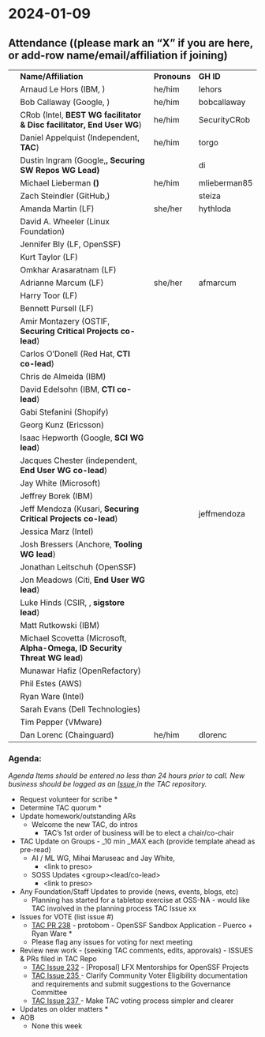 # **2024-01-09**


## Attendance ((please **mark an “X” if you are here,** or add-row name/email/affiliation if joining)


<table>
  <tr>
   <td>
   </td>
   <td><strong>Name/Affiliation</strong>
   </td>
   <td><strong>Pronouns</strong>
   </td>
   <td><strong>GH ID</strong>
   </td>
  </tr>
  <tr>
   <td>
   </td>
   <td>Arnaud Le Hors (IBM, )
   </td>
   <td>he/him
   </td>
   <td>lehors
   </td>
  </tr>
  <tr>
   <td>
   </td>
   <td>Bob Callaway (Google, )  
   </td>
   <td>he/him
   </td>
   <td>bobcallaway
   </td>
  </tr>
  <tr>
   <td>
   </td>
   <td>CRob (Intel, <strong>BEST WG facilitator & Disc facilitator, End User WG</strong>)
   </td>
   <td>he/him
   </td>
   <td>SecurityCRob
   </td>
  </tr>
  <tr>
   <td>
   </td>
   <td>Daniel Appelquist (Independent, <strong>TAC</strong>)
   </td>
   <td>he/him
   </td>
   <td>torgo
   </td>
  </tr>
  <tr>
   <td>
   </td>
   <td>Dustin Ingram (Google,<strong>, Securing SW Repos WG Lead)</strong>
   </td>
   <td>
   </td>
   <td>di
   </td>
  </tr>
  <tr>
   <td>
   </td>
   <td>Michael Lieberman <strong>()</strong>
   </td>
   <td>he/him
   </td>
   <td>mlieberman85
   </td>
  </tr>
  <tr>
   <td>
   </td>
   <td>Zach Steindler (GitHub,)
   </td>
   <td>
   </td>
   <td>steiza
   </td>
  </tr>
  <tr>
   <td>
   </td>
   <td>Amanda Martin (LF)
   </td>
   <td>she/her
   </td>
   <td>hythloda
   </td>
  </tr>
  <tr>
   <td>
   </td>
   <td>David A. Wheeler (Linux Foundation)
   </td>
   <td>
   </td>
   <td>
   </td>
  </tr>
  <tr>
   <td>
   </td>
   <td>Jennifer Bly (LF, OpenSSF)
   </td>
   <td>
   </td>
   <td>
   </td>
  </tr>
  <tr>
   <td>
   </td>
   <td>Kurt Taylor (LF)
   </td>
   <td>
   </td>
   <td>
   </td>
  </tr>
  <tr>
   <td>
   </td>
   <td>Omkhar Arasaratnam (LF)
   </td>
   <td>
   </td>
   <td>
   </td>
  </tr>
  <tr>
   <td>
   </td>
   <td>Adrianne Marcum (LF)
   </td>
   <td>she/her
   </td>
   <td>afmarcum
   </td>
  </tr>
  <tr>
   <td>
   </td>
   <td>Harry Toor (LF)
   </td>
   <td>
   </td>
   <td>
   </td>
  </tr>
  <tr>
   <td>
   </td>
   <td>Bennett Pursell (LF)
   </td>
   <td>
   </td>
   <td>
   </td>
  </tr>
  <tr>
   <td>
   </td>
   <td>Amir Montazery (OSTIF, <strong>Securing Critical Projects co-lead</strong>)
   </td>
   <td>
   </td>
   <td>
   </td>
  </tr>
  <tr>
   <td>
   </td>
   <td>Carlos O’Donell (Red Hat, <strong>CTI co-lead</strong>)
   </td>
   <td>
   </td>
   <td>
   </td>
  </tr>
  <tr>
   <td>
   </td>
   <td>Chris de Almeida (IBM)
   </td>
   <td>
   </td>
   <td>
   </td>
  </tr>
  <tr>
   <td>
   </td>
   <td>David Edelsohn (IBM, <strong>CTI co-lead</strong>)
   </td>
   <td>
   </td>
   <td>
   </td>
  </tr>
  <tr>
   <td>
   </td>
   <td>Gabi Stefanini (Shopify)
   </td>
   <td>
   </td>
   <td>
   </td>
  </tr>
  <tr>
   <td>
   </td>
   <td>Georg Kunz (Ericsson)
   </td>
   <td>
   </td>
   <td>
   </td>
  </tr>
  <tr>
   <td>
   </td>
   <td>Isaac Hepworth (Google, <strong>SCI WG lead</strong>)
   </td>
   <td>
   </td>
   <td>
   </td>
  </tr>
  <tr>
   <td>
   </td>
   <td>Jacques Chester (independent, <strong>End User WG co-lead</strong>)
   </td>
   <td>
   </td>
   <td>
   </td>
  </tr>
  <tr>
   <td>
   </td>
   <td>Jay White (Microsoft)
   </td>
   <td>
   </td>
   <td>
   </td>
  </tr>
  <tr>
   <td>
   </td>
   <td>Jeffrey Borek (IBM)
   </td>
   <td>
   </td>
   <td>
   </td>
  </tr>
  <tr>
   <td>
   </td>
   <td>Jeff Mendoza (Kusari, <strong>Securing Critical Projects co-lead</strong>)
   </td>
   <td>
   </td>
   <td>jeffmendoza
   </td>
  </tr>
  <tr>
   <td>
   </td>
   <td>Jessica Marz (Intel)
   </td>
   <td>
   </td>
   <td>
   </td>
  </tr>
  <tr>
   <td>
   </td>
   <td>Josh Bressers (Anchore, <strong>Tooling WG lead</strong>)
   </td>
   <td>
   </td>
   <td>
   </td>
  </tr>
  <tr>
   <td>
   </td>
   <td>Jonathan Leitschuh (OpenSSF)
   </td>
   <td>
   </td>
   <td>
   </td>
  </tr>
  <tr>
   <td>
   </td>
   <td>Jon Meadows (Citi, <strong>End User WG lead</strong>)
   </td>
   <td>
   </td>
   <td>
   </td>
  </tr>
  <tr>
   <td>
   </td>
   <td>Luke Hinds (CSIR, , <strong>sigstore lead</strong>)
   </td>
   <td>
   </td>
   <td>
   </td>
  </tr>
  <tr>
   <td>
   </td>
   <td>Matt Rutkowski (IBM)
   </td>
   <td>
   </td>
   <td>
   </td>
  </tr>
  <tr>
   <td>
   </td>
   <td>Michael Scovetta (Microsoft, <strong>Alpha-Omega, ID Security Threat WG lead</strong>)
   </td>
   <td>
   </td>
   <td>
   </td>
  </tr>
  <tr>
   <td>
   </td>
   <td>Munawar Hafiz (OpenRefactory)
   </td>
   <td>
   </td>
   <td>
   </td>
  </tr>
  <tr>
   <td>
   </td>
   <td>Phil Estes (AWS)
   </td>
   <td>
   </td>
   <td>
   </td>
  </tr>
  <tr>
   <td>
   </td>
   <td>Ryan Ware (Intel)
   </td>
   <td>
   </td>
   <td>
   </td>
  </tr>
  <tr>
   <td>
   </td>
   <td>Sarah Evans (Dell Technologies)
   </td>
   <td>
   </td>
   <td>
   </td>
  </tr>
  <tr>
   <td>
   </td>
   <td>Tim Pepper (VMware)
   </td>
   <td>
   </td>
   <td>
   </td>
  </tr>
  <tr>
   <td>
   </td>
   <td>Dan Lorenc (Chainguard)
   </td>
   <td>he/him
   </td>
   <td>dlorenc
   </td>
  </tr>
</table>



### Agenda:

_Agenda Items should be entered no less than 24 hours prior to call.  New business should be logged as an [Issue ](https://github.com/ossf/tac/issues)in the TAC repository._



* Request volunteer for scribe
    *  
* Determine TAC quorum
    *  
* Update homework/outstanding ARs
    * Welcome the new TAC, do intros
        * TAC’s 1st order of business will be to elect a chair/co-chair 
* TAC Update on Groups - _10 min _MAX each (provide template ahead as pre-read)
    * AI / ML WG, Mihai Maruseac and Jay White, 
        * &lt;link to preso>
    * SOSS Updates   &lt;group>&lt;lead/co-lead> 
        * &lt;link to preso>
* Any Foundation/Staff Updates to provide (news, events, blogs, etc)
    * Planning has started for a tabletop exercise at OSS-NA - would like TAC involved in the planning process TAC Issue xx
* Issues for VOTE (list issue #)
    * [TAC PR 238](https://github.com/ossf/tac/pull/238) - protobom - OpenSSF Sandbox Application - Puerco + Ryan Ware
        * 
    * Please flag any issues for voting for next meeting
* Review new work - (seeking TAC comments, edits, approvals) - ISSUES & PRs filed in TAC Repo
    * [ TAC Issue 232](https://github.com/ossf/tac/issues/232) - [Proposal] LFX Mentorships for OpenSSF Projects
    * [TAC Issue 235 ](https://github.com/ossf/tac/issues/235)- Clarify Community Voter Eligibility documentation and requirements and submit suggestions to the Governance Committee
    * [TAC Issue 237 ](https://github.com/ossf/tac/issues/237)- Make TAC voting process simpler and clearer
* Updates on older matters 
    * 
* AOB
    * None this week


